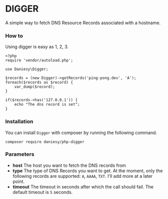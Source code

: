 # DIGGER

A simple way to fetch DNS Resource Records associated with a hostname.

### How to

Using digger is easy as 1, 2, 3.

	<?php
	require 'vendor/autoload.php';

	use Daniesy\Digger;

	$records = (new Digger)->getRecords('ping-pong.dev', 'A');
	foreach($records as $record) {
    	var_dump($record);
	}
	
	if($records->has('127.0.0.1')) {
		echo "The dns record is set";
	}

### Installation

You can install `Digger` with composer by running the following command.

`composer require daniesy/php-digger`

### Parameters

- **host**
   The host you want to fetch the DNS records from
- **type**
   The type of DNS Records you want to get. At the moment, only the following records are supported: `A`, `AAAA`, `TXT`. I'll add more at a later point.
- **timeout**
   The timeout in seconds after which the call should fail. The default timeout is `5` seconds.